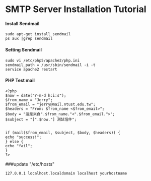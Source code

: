 # SMTP Server Installation Tutorial

#### Install Sendmail
```
sudo apt-get install sendmail
ps aux |grep sendmail
```
#### Setting Sendmail
```
sudo vi /etc/php5/apache2/php.ini
sendmail_path = /usr/sbin/sendmail -i -t
service apache2 restart
```

#### PHP Test mail
```
<?php
$now = date("Y-m-d h:i:s");
$from_name = "Jerry";
$from_email = "jerry@mail.ntust.edu.tw";
$headers = "From: $from_name <$from_email>";
$body = "這是來自".$from_name."<".$from_email.">";
$subject = "[".$now."] 測試信件";


if (mail($from_email, $subject, $body, $headers)) {
echo "success!";
} else {
echo "fail";
}
?>
```
###update "/etc/hosts"
```
127.0.0.1 localhost.localdomain localhost yourhostname
```
